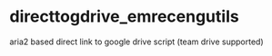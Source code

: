 # directtogdrive_emrecengutils
aria2 based direct link to google drive script (team drive supported)
